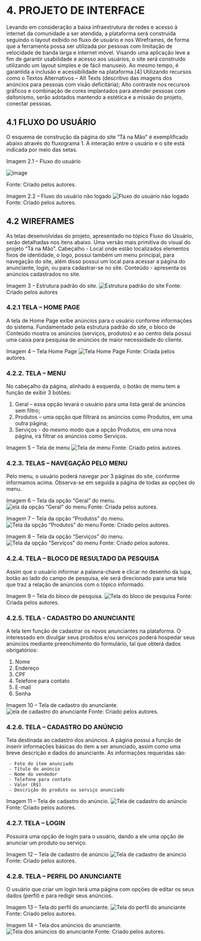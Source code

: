 
# 4. PROJETO DE INTERFACE

Levando em consideração a baixa infraestrutura de redes e acesso à internet da comunidade a ser atendida, a plataforma será construída seguindo o layout exibido no fluxo de usuário e nos Wireframes, de forma que a ferramenta possa ser utilizada por pessoas com limitação de velocidade de banda larga e internet móvel.
Visando uma aplicação leve a fim de garantir usabilidade e acesso aos usuários, o site será construído utilizando um layout simples e de fácil manuseio. Ao mesmo tempo, é garantida a inclusão e acessibilidade na plataforma.[4] Utilizando recursos como o Textos Alternativos – Alt Texts (descritivo das imagens dos anúncios para pessoas com visão deficitária); Alto contraste nos recursos gráficos e combinação de cores implantados para atender pessoas com daltonismo, serão adotados mantendo a estética e a missão do projeto, conectar pessoas.

## 4.1 FLUXO DO USUÁRIO

O esquema de construção da página do site “Tá na Mão” é exemplificado abaixo através do fluxograma 1. A interação entre o usuário e o site está indicada por meio das setas.

Imagem 2.1 – Fluxo do usuário

![image](https://user-images.githubusercontent.com/102244252/176069898-3aadcb43-e315-426d-a53b-2a5bca41bb0d.png)

Fonte: Criado pelos autores.


Imagem 2.2 – Fluxo do usuário não logado
![Fluxo do usuário não logado](img/wireframe-example.png)
Fonte: Criado pelos autores.

## 4.2 WIREFRAMES

As telas desenvolvidas do projeto, apresentado no tópico Fluxo do Usuário, serão detalhadas nos itens abaixo. Uma versão mais primitiva do visual do projeto “Tá na Mão”. Cabeçalho - Local onde estão localizados elementos fixos de identidade, o logo, possui também um menu principal, para navegação do site, além disso possui um local para acessar a página do anunciante, login, ou para cadastrar-se no site.
Conteúdo - apresenta os anúncios cadastrados no site.


Imagem 3 – Estrutura padrão do site.
![Estrutura padrão do site](img/wireframe-example.png)
Fonte: Criado pelos autores


### 4.2.1 TELA – HOME PAGE

A tela de Home Page exibe anúncios para o usuário conforme informações do sistema. Fundamentado pela estrutura padrão do site, o bloco de Conteúdo mostra os anúncios (serviços, produtos) e ao centro dela possui uma caixa para pesquisa de anúncios de maior necessidade do cliente.

Imagem 4 – Tela Home Page
![Tela Home Page](img/wireframe-example.png)
Fonte: Criada pelos autores.

### 4.2.2. TELA – MENU

No cabeçalho da página, alinhado à esquerda, o botão de menu tem a função de exibir 3 botões:

1. Geral – essa opção levará o usuário para uma lista geral de anúncios sem filtro;
2. Produtos – uma opção que filtrará os anúncios como Produtos, em uma outra página;
3. Serviços - do mesmo modo que a opção Produtos, em uma nova página, irá filtrar os anúncios como Serviços.

Imagem 5 – Tela de menu
![Tela de menu](img/wireframe-example.png)
Fonte: Criado pelos autores.

### 4.2.3. TELAS – NAVEGAÇÃO PELO MENU

Pelo menu, o usuário poderá navegar por 3 páginas do site, conforme informamos acima. Observa-se em seguida a página de todas as opções do menu.

Imagem 6 – Tela da opção “Geral” do menu.
![ela da opção “Geral” do menu](img/wireframe-example.png)
Fonte: Criada pelos autores.

Imagem 7 – Tela da opção “Produtos” do menu.
![Tela da opção “Produtos” do menu](img/wireframe-example.png)
Fonte: Criado pelos autores.

Imagem 8 – Tela da opção “Serviços” do menu.
![Tela da opção “Serviços” do menu](img/wireframe-example.png)
Fonte: Criado pelos autores.

### 4.2.4. TELA – BLOCO DE RESULTADO DA PESQUISA

Assim que o usuário informar a palavra-chave e clicar no desenho da lupa, botão ao lado do campo de pesquisa, ele será direcionado para uma tela que traz a relação de anúncios com o tópico informado.


Imagem 9 – Tela do bloco de pesquisa.
![Tela do bloco de pesquisa](img/wireframe-example.png)
Fonte: Criada pelos autores.

### 4.2.5. TELA - CADASTRO DO ANUNCIANTE

A tela tem função de cadastrar os novos anunciantes na plataforma. O interessado em divulgar seus produtos e/ou serviços poderá hospedar seus anúncios mediante preenchimento do formulário, tal que obterá dados obrigatórios:

1. Nome
2. Endereço
3. CPF
4. Telefone para contato
5. E-mail
6. Senha

Imagem 10 – Tela de cadastro do anunciante.
![ela de cadastro do anunciante](img/wireframe-example.png)
Fonte: Criado pelos autores.

### 4.2.6. TELA – CADASTRO DO ANÚNCIO

Tela destinada ao cadastro dos anúncios. A página possui a função de inserir informações básicas do item a ser anunciado, assim como uma breve descrição e dados do anunciante. As informações requeridas são: 

     - Foto do item anunciado 
     - Título do anúncio
     - Nome do vendedor
     - Telefone para contato
     - Valor (R$)
     - Descrição do produto ou serviço anunciado


Imagem 11 – Tela de cadastro do anúncio.
![Tela de cadastro do anúncio](img/wireframe-example.png)
Fonte: Criado pelos autores.


### 4.2.7. TELA – LOGIN
Possuirá uma opção de login para o usuário, dando a ele uma opção de anunciar um produto ou serviço.

Imagem 12 – Tela de cadastro de anúncio
![Tela de cadastro de anúncio](img/wireframe-example.png)
Fonte: Criado pelos autores.

### 4.2.8. TELA – PERFIL DO ANUNCIANTE

O usuário que criar um login terá uma página com opções de editar os seus dados (perfil) e para redigir seus anúncios.


Imagem 13 – Tela do perfil do anunciante.
![Tela do perfil do anunciante](img/wireframe-example.png)
Fonte: Criado pelos autores.

Imagem 14 – Tela dos anúncios do anunciante.
![Tela dos anúncios do anunciante](img/wireframe-example.png)
Fonte: Criado pelos autores.
